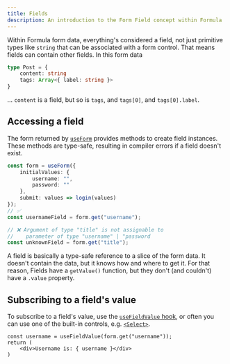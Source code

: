 ```yaml
---
title: Fields
description: An introduction to the Form Field concept within Formula
---
```


Within Formula form data, everything's considered a field, not just primitive types like `string` that can be 
associated with a form control. That means fields can contain other fields. In this form data

```typescript
type Post = {
    content: string
    tags: Array<{ label: string }>
}
```

... `content` is a field, but so is `tags`, and `tags[0]`, and `tags[0].label`.

## Accessing a field

The form returned by [`useForm`](/hooks/useForm) provides methods to create field instances. These methods are
type-safe, resulting in compiler errors if a field doesn't exist.

```typescript
const form = useForm({
    initialValues: {
        username: "",
        password: ""
    },
    submit: values => login(values)
});
// ✅
const usernameField = form.get("username");

// ❌ Argument of type "title" is not assignable to 
//    parameter of type "username" | "password
const unknownField = form.get("title");
```

A field is basically a type-safe reference to a slice of the form data. It doesn't contain the data, but it knows
how and where to get it. For that reason, Fields have a `getValue()` function, but they don't (and couldn't) have a
`.value` property.

## Subscribing to a field's value

To subscribe to a field's value, use the [`useFieldValue` hook](/hooks/useFormValue), or often you can use
one of the built-in controls, e.g. [`<Select>`](/components/Select).

```tsx
const username = useFieldValue(form.get("username"));
return (
    <div>Username is: { username }</div>
)
```

